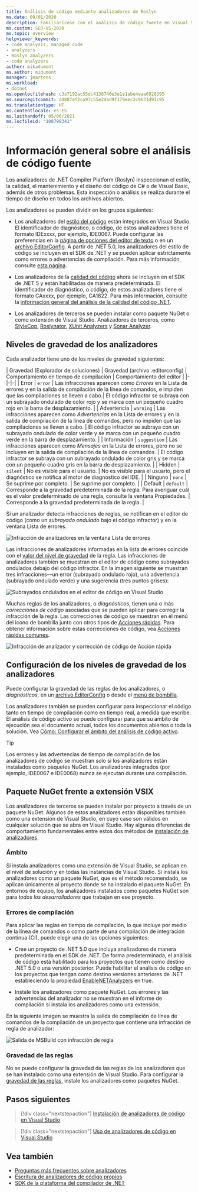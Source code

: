 ```yaml
---
title: Análisis de código mediante analizadores de Roslyn
ms.date: 09/01/2020
description: Familiarícese con el análisis de código fuente en Visual Studio. Obtenga información sobre las correcciones de código, y los distintos tipos de analizadores de diagnóstico y niveles de gravedad.
ms.custom: SEO-VS-2020
ms.topic: overview
helpviewer_keywords:
- code analysis, managed code
- analyzers
- Roslyn analyzers
- code analyzers
author: mikadumont
ms.author: midumont
manager: jmartens
ms.workload:
- dotnet
ms.openlocfilehash: c3a7192ac55dc4138746e3e1e1abe4eaa6928395
ms.sourcegitcommit: d4887ef2ca97c55e2dad9f179eec2c9631d91c95
ms.translationtype: HT
ms.contentlocale: es-ES
ms.lasthandoff: 05/06/2021
ms.locfileid: "108798341"
---
```

# <a name="overview-of-source-code-analysis"></a>Información general sobre el análisis de código fuente

Los analizadores de .NET Compiler Platform (Roslyn) inspeccionan el estilo, la calidad, el mantenimiento y el diseño del código de C# o de Visual Basic, además de otros problemas. Esta inspección o análisis se realiza durante el tiempo de diseño en todos los archivos abiertos.

Los analizadores se pueden dividir en los grupos siguientes:

- Los analizadores del [estilo del código](/dotnet/fundamentals/code-analysis/code-style-rule-options?preserve-view=true&view=vs-2019#convention-categories) están integrados en Visual Studio. El identificador de diagnóstico, o código, de estos analizadores tiene el formato IDExxxx, por ejemplo, IDE0067. Puede configurar las preferencias en la [página de opciones del editor de texto](../ide/code-styles-and-code-cleanup.md) o en un [archivo EditorConfig](/dotnet/fundamentals/code-analysis/code-style-rule-options). A partir de .NET 5.0, los analizadores del estilo de código se incluyen en el SDK de .NET y se pueden aplicar estrictamente como errores o advertencias de compilación. Para más información, consulte [esta página](/dotnet/fundamentals/productivity/code-analysis#code-style-analysis).

- Los analizadores de la [calidad del código](/dotnet/fundamentals/code-analysis/quality-rules/index) ahora se incluyen en el SDK de .NET 5 y están habilitadas de manera predeterminada. El identificador de diagnóstico, o código, de estos analizadores tiene el formato CAxxxx, por ejemplo, CA1822. Para más información, consulte la [información general del análisis de la calidad del código .NET](/dotnet/fundamentals/productivity/code-analysis#code-quality-analysis).

- Los analizadores de terceros se pueden instalar como paquete NuGet o como extensión de Visual Studio. Analizadores de terceros, como [StyleCop](https://www.nuget.org/packages/StyleCop.Analyzers/), [Roslynator](https://www.nuget.org/packages/Roslynator.Analyzers/), [XUnit Analyzers](https://www.nuget.org/packages/xunit.analyzers/) y [Sonar Analyzer](https://www.nuget.org/packages/SonarAnalyzer.CSharp/).

## <a name="severity-levels-of-analyzers"></a>Niveles de gravedad de los analizadores

Cada analizador tiene uno de los niveles de gravedad siguientes:

| Gravedad (Explorador de soluciones) | Gravedad (archivo .editorconfig) | Comportamiento en tiempo de compilación | Comportamiento del editor |
|-|-|-|
| Error | `error` | Las infracciones aparecen como *Errores* en la Lista de errores y en la salida de compilación de la línea de comandos, e impiden que las compilaciones se lleven a cabo.| El código infractor se subraya con un subrayado ondulado de color rojo y se marca con un pequeño cuadro rojo en la barra de desplazamiento. |
| Advertencia | `warning` | Las infracciones aparecen como *Advertencias* en la Lista de errores y en la salida de compilación de la línea de comandos, pero no impiden que las compilaciones se lleven a cabo. | El código infractor se subraya con un subrayado ondulado de color verde y se marca con un pequeño cuadro verde en la barra de desplazamiento. |
| Información | `suggestion` | Las infracciones aparecen como *Mensajes* en la Lista de errores, pero no se incluyen en la salida de compilación de la línea de comandos. | El código infractor se subraya con un subrayado ondulado de color gris y se marca con un pequeño cuadro gris en la barra de desplazamiento. |
| Hidden | `silent` | No es visible para el usuario. | No es visible para el usuario, pero el diagnóstico se notifica al motor de diagnóstico del IDE. |
| Ninguno | `none` | Se suprime por completo. | Se suprime por completo. |
| Default | `default` | Corresponde a la gravedad predeterminada de la regla. Para averiguar cuál es el valor predeterminado de una regla, consulte la ventana Propiedades. | Corresponde a la gravedad predeterminada de la regla. |

Si un analizador detecta infracciones de reglas, se notifican en el editor de código (como un *subrayado ondulado* bajo el código infractor) y en la ventana Lista de errores.

![Infracción de analizadores en la ventana Lista de errores](../code-quality/media/code-analysis-error-list.png)

Las infracciones de analizadores informadas en la lista de errores coincide con el [valor del nivel de gravedad](../code-quality/use-roslyn-analyzers.md#configure-severity-levels) de la regla. Las infracciones de analizadores también se muestran en el editor de código como subrayados ondulados debajo del código infractor. En la imagen siguiente se muestran tres infracciones&mdash;un error (subrayado ondulado rojo), una advertencia (subrayado ondulado verde) y una sugerencia (tres puntos grises):

![Subrayados ondulados en el editor de código en Visual Studio](media/diagnostics-severity-colors.png)

Muchas reglas de los analizadores, o *diagnósticos*, tienen una o más *correcciones de código* asociadas que se pueden aplicar para corregir la infracción de la regla. Las correcciones de código se muestran en el menú del icono de bombilla junto con otros tipos de [Acciones rápidas](../ide/quick-actions.md). Para obtener información sobre estas correcciones de código, vea [Acciones rápidas comunes](../ide/quick-actions.md).

![Infracción de analizador y corrección de código de Acción rápida](../code-quality/media/built-in-analyzer-code-fix.png)

## <a name="configure-analyzer-severity-levels"></a>Configuración de los niveles de gravedad de los analizadores

Puede configurar la gravedad de las reglas de los analizadores, o *diagnósticos*, en un [archivo EditorConfig](../code-quality/use-roslyn-analyzers.md#set-rule-severity-in-an-editorconfig-file) o desde el [menú de bombilla](../code-quality/use-roslyn-analyzers.md#set-rule-severity-from-the-light-bulb-menu).

Los analizadores también se pueden configurar para inspeccionar el código tanto en tiempo de compilación como en tiempo real, a medida que escribe. El análisis de código activo se puede configurar para que su ámbito de ejecución sea el documento actual, todos los documentos abiertos o toda la solución. Vea [Cómo: Configurar el ámbito del análisis de código activo](./configure-live-code-analysis-scope-managed-code.md).

> [!TIP]
> Los errores y las advertencias de tiempo de compilación de los analizadores de código se muestran solo si los analizadores están instalados como paquetes NuGet. Los analizadores integrados (por ejemplo, IDE0067 e IDE0068) nunca se ejecutan durante una compilación.

## <a name="nuget-package-versus-vsix-extension"></a>Paquete NuGet frente a extensión VSIX

Los analizadores de terceros se pueden instalar por proyecto a través de un paquete NuGet. Algunos de estos analizadores están disponibles también como una extensión de Visual Studio, en cuyo caso son válidos en cualquier solución que se abra en Visual Studio. Hay algunas diferencias de comportamiento fundamentales entre estos dos métodos de [instalación de analizadores](../code-quality/install-roslyn-analyzers.md).

### <a name="scope"></a>Ámbito

Si instala analizadores como una extensión de Visual Studio, se aplican en el nivel de solución y en todas las instancias de Visual Studio. Si instala los analizadores como un paquete NuGet, que es el método recomendado, se aplican únicamente al proyecto donde se ha instalado el paquete NuGet. En entornos de equipo, los analizadores instalados como paquetes NuGet son para *todos los desarrolladores* que trabajan en ese proyecto.

### <a name="build-errors"></a>Errores de compilación

Para aplicar las reglas en tiempo de compilación, lo que incluye por medio de la línea de comandos o como parte de una compilación de integración continua (CI), puede elegir una de las opciones siguientes:

- Cree un proyecto de .NET 5.0 que incluya analizadores de manera predeterminada en el SDK de .NET. De forma predeterminada, el análisis de código está habilitado para los proyectos que tienen como destino .NET 5.0 o una versión posterior. Puede habilitar el análisis de código en los proyectos que tengan como destino versiones anteriores de .NET estableciendo la propiedad [EnableNETAnalyzers](/dotnet/core/project-sdk/msbuild-props#enablenetanalyzers) en true.

- Instale los analizadores como paquete NuGet. Los errores y las advertencias del analizador no se muestran en el informe de compilación si instala los analizadores como una extensión.

En la siguiente imagen se muestra la salida de compilación de línea de comandos de la compilación de un proyecto que contiene una infracción de regla de analizador:

![Salida de MSBuild con infracción de regla](media/command-line-build-analyzers.png)

### <a name="rule-severity"></a>Gravedad de las reglas

No se puede configurar la gravedad de las reglas de los analizadores que se han instalado como una extensión de Visual Studio. Para configurar la [gravedad de las reglas](../code-quality/use-roslyn-analyzers.md#configure-severity-levels), instale los analizadores como paquetes NuGet.

## <a name="next-steps"></a>Pasos siguientes

> [!div class="nextstepaction"]
> [Instalación de analizadores de código en Visual Studio](../code-quality/install-roslyn-analyzers.md)

> [!div class="nextstepaction"]
> [Uso de analizadores de código en Visual Studio](../code-quality/use-roslyn-analyzers.md)

## <a name="see-also"></a>Vea también

- [Preguntas más frecuentes sobre analizadores](analyzers-faq.yml)
- [Escritura de analizadores de código propios](../extensibility/getting-started-with-roslyn-analyzers.md)
- [SDK de la plataforma del compilador de .NET](/dotnet/csharp/roslyn-sdk/)